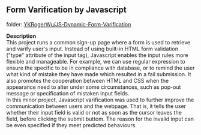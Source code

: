 ## Form Varification by Javascript
folder: [YKRogerWu/JS-Dynamic-Form-Varification](https://github.com/YKRogerWu/JS-Dynamic-Form-Varification)

**Description** <br>
This project runs a common sign-up page where a form is used to retrieve and varify user's input. Instead of using built-in HTML form validation ("type" attribute of the input tag), Javascript enables the input rules more flexible and manageable. For example, we can use regular expression to ensure the specific to be in compliance with database, or to remind the user what kind of mistake they have made which resulted in a fail submission. It also promotes the cooperation between HTML and CSS when the appearance need to alter under some circumstances, such as pop-out message or specification of mistaken input fields. <br/>
In this minor project, Javascript varification was used to further improve the communication between users and the webpage. That is, it tells the user whether their input field is valid or not as soon as the cursor leaves the field, before clicking the submit buttom. The reason for the invalid input can be even specified if they meet predicted behaviours.

